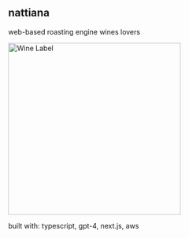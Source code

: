 ## nattiana

web-based roasting engine wines lovers

<img src="https://i.imgur.com/VcQno7v.jpeg" alt="Wine Label" width="350">

built with: typescript, gpt-4, next.js, aws
